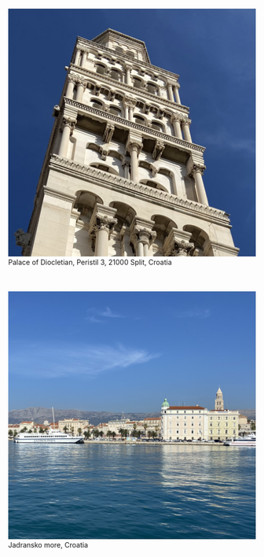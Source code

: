 ![IMG506](photos/IMG506.jpg)
Palace of Diocletian, Peristil 3, 21000 Split, Croatia
\
\
\
\
![IMG505](photos/IMG505.jpg)
Jadransko more, Croatia